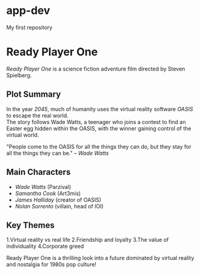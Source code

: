 # app-dev
My first repository

# Ready Player One

*Ready Player One* is a science fiction adventure film directed by Steven Spielberg.

## Plot Summary
In the year *2045*, much of humanity uses the virtual reality software *OASIS* to escape the real world.  
The story follows Wade Watts, a teenager who joins a contest to find an Easter egg hidden within the OASIS, with the winner gaining control of the virtual world.

"People come to the OASIS for all the things they can do, but they stay for all the things they can be." – *Wade Watts*


## Main Characters
- *Wade Watts* (Parzival)
- *Samantha Cook* (Art3mis)
- *James Halliday* (creator of OASIS)
- *Nolan Sorrento* (villain, head of IOI)

## Key Themes
1.Virtual reality vs real life
2.Friendship and loyalty
3.The value of individuality
4.Corporate greed

Ready Player One is a thrilling look into a future dominated by virtual reality and nostalgia for 1980s pop culture!

